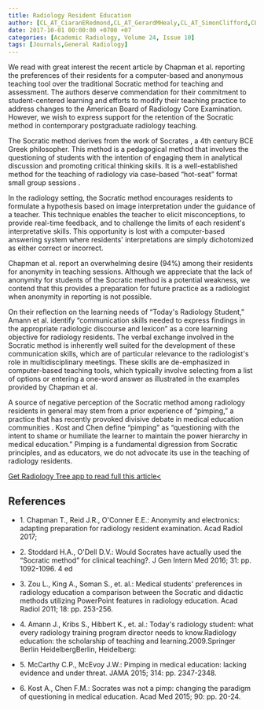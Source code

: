 ```yaml
---
title: Radiology Resident Education
author: [CL_AT_CiaranERedmond,CL_AT_GerardMHealy,CL_AT_SimonClifford,CL_AT_EricJHeffernan]
date: 2017-10-01 00:00:00 +0700 +07
categories: [Academic Radiology, Volume 24, Issue 10]
tags: [Journals,General Radiology]
---
```

We read with great interest the recent article by Chapman et al. reporting the preferences of their residents for a computer-based and anonymous teaching tool over the traditional Socratic method for teaching and assessment. The authors deserve commendation for their commitment to student-centered learning and efforts to modify their teaching practice to address changes to the American Board of Radiology Core Examination. However, we wish to express support for the retention of the Socratic method in contemporary postgraduate radiology teaching.

The Socratic method derives from the work of Socrates , a 4th century BCE Greek philosopher. This method is a pedagogical method that involves the questioning of students with the intention of engaging them in analytical discussion and promoting critical thinking skills. It is a well-established method for the teaching of radiology via case-based “hot-seat” format small group sessions .

In the radiology setting, the Socratic method encourages residents to formulate a hypothesis based on image interpretation under the guidance of a teacher. This technique enables the teacher to elicit misconceptions, to provide real-time feedback, and to challenge the limits of each resident's interpretative skills. This opportunity is lost with a computer-based answering system where residents' interpretations are simply dichotomized as either correct or incorrect.

Chapman et al. report an overwhelming desire (94%) among their residents for anonymity in teaching sessions. Although we appreciate that the lack of anonymity for students of the Socratic method is a potential weakness, we contend that this provides a preparation for future practice as a radiologist when anonymity in reporting is not possible.

On their reflection on the learning needs of “Today's Radiology Student,” Amann et al. identify “communication skills needed to express findings in the appropriate radiologic discourse and lexicon” as a core learning objective for radiology residents. The verbal exchange involved in the Socratic method is inherently well suited for the development of these communication skills, which are of particular relevance to the radiologist's role in multidisciplinary meetings. These skills are de-emphasized in computer-based teaching tools, which typically involve selecting from a list of options or entering a one-word answer as illustrated in the examples provided by Chapman et al.

A source of negative perception of the Socratic method among radiology residents in general may stem from a prior experience of “pimping,” a practice that has recently provoked divisive debate in medical education communities . Kost and Chen define “pimping” as “questioning with the intent to shame or humiliate the learner to maintain the power hierarchy in medical education.” Pimping is a fundamental digression from Socratic principles, and as educators, we do not advocate its use in the teaching of radiology residents.

[Get Radiology Tree app to read full this article<](https://clinicalpub.com/app)

## References

- 1\. Chapman T., Reid J.R., O'Conner E.E.: Anonymity and electronics: adapting preparation for radiology resident examination. Acad Radiol 2017;


- 2\. Stoddard H.A., O'Dell D.V.: Would Socrates have actually used the “Socratic method” for clinical teaching?. J Gen Intern Med 2016; 31: pp. 1092-1096. 4 ed


- 3\. Zou L., King A., Soman S., et. al.: Medical students' preferences in radiology education a comparison between the Socratic and didactic methods utilizing PowerPoint features in radiology education. Acad Radiol 2011; 18: pp. 253-256.


- 4\. Amann J., Kribs S., Hibbert K., et. al.: Today's radiology student: what every radiology training program director needs to know.Radiology education: the scholarship of teaching and learning.2009.Springer Berlin HeidelbergBerlin, Heidelberg:


- 5\. McCarthy C.P., McEvoy J.W.: Pimping in medical education: lacking evidence and under threat. JAMA 2015; 314: pp. 2347-2348.


- 6\. Kost A., Chen F.M.: Socrates was not a pimp: changing the paradigm of questioning in medical education. Acad Med 2015; 90: pp. 20-24.